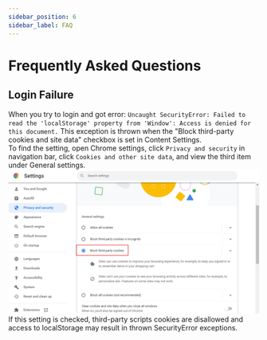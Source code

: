 ```yaml
---
sidebar_position: 6
sidebar_label: FAQ
---
```


# Frequently Asked Questions

## Login Failure
When you try to login and got error: `Uncaught SecurityError: Failed to read the 'localStorage' property from 'Window': Access is denied for this document.` This exception is thrown when the "Block third-party cookies and site data" checkbox is set in Content Settings.  
To find the setting, open Chrome settings, click `Privacy and security` in navigation bar, click `Cookies and other site data`, and view the third item under General settings.
![pic](./img/block3rdcookies.PNG)  
If this setting is checked, third-party scripts cookies are disallowed and access to localStorage may result in thrown SecurityError exceptions.